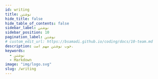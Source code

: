 ```yaml
---
id: writing
title: نوشتن
hide_title: false
hide_table_of_contents: false
sidebar_label: نوشتن
sidebar_position: 10
pagination_label: نوشتن
# custom_edit_url: https://bsamadi.github.io/coding/docs/10-team.md
description: خوب نوشتن مهم است.
keywords:
  - نوشتن
  - Markdown
image: "img/logo.svg"
slug: /writing
---
```

